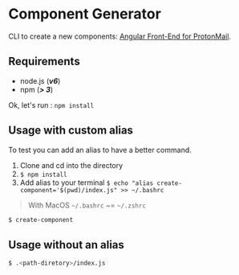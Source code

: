 # Component Generator

CLI to create a new components: [Angular Front-End for ProtonMail](https://github.com/ProtonMail/Angular).

## Requirements

- node.js (***v6***)
- npm (***> 3***)

Ok, let's run : `npm install`

## Usage with custom alias

To test you can add an alias to have a better command.

1. Clone and cd into the directory
2. `$ npm install`
3. Add alias to your terminal `$ echo "alias create-component='$(pwd)/index.js" >> ~/.bashrc`

> With MacOS `~/.bashrc` ~= `~/.zshrc`

```sh
$ create-component
```


## Usage without an alias

```sh
$ .<path-diretory>/index.js
```
